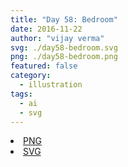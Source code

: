 ```yaml
---
title: "Day 58: Bedroom"
date: 2016-11-22
author: "vijay verma"
svg: ./day58-bedroom.svg
png: ./day58-bedroom.png
featured: false
category:
  - illustration
tags:
  - ai
  - svg
---
```

<li><a href="./day58-bedroom.png" download className="btn-png">PNG</a></li>
<li><a href="./day58-bedroom.svg" download className="btn-svg">SVG</a></li>
